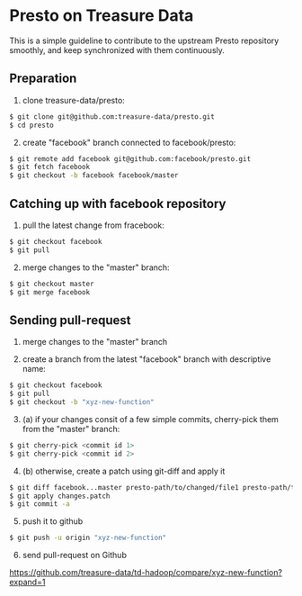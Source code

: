 # Presto on Treasure Data

This is a simple guideline to contribute to the upstream Presto repository smoothly, and keep synchronized with them continuously.

## Preparation

1. clone treasure-data/presto:

```sh
$ git clone git@github.com:treasure-data/presto.git
$ cd presto
```

2. create "facebook" branch connected to facebook/presto:

```sh
$ git remote add facebook git@github.com:facebook/presto.git
$ git fetch facebook
$ git checkout -b facebook facebook/master
```


## Catching up with facebook repository

1. pull the latest change from fracebook:

```sh
$ git checkout facebook
$ git pull
```

2. merge changes to the "master" branch:

```sh
$ git checkout master
$ git merge facebook
```


## Sending pull-request

1. merge changes to the "master" branch

2. create a branch from the latest "facebook" branch with descriptive name:

```sh
$ git checkout facebook
$ git pull
$ git checkout -b "xyz-new-function"
```

3. (a) if your changes consit of a few simple commits, cherry-pick them from the "master" branch:

```sh
$ git cherry-pick <commit id 1>
$ git cherry-pick <commit id 2>
```

4. (b) otherwise, create a patch using git-diff and apply it

```sh
$ git diff facebook...master presto-path/to/changed/file1 presto-path/to/changed/file2 > changes.patch
$ git apply changes.patch
$ git commit -a
```

5. push it to github

```sh
$ git push -u origin "xyz-new-function"
```

6. send pull-request on Github

https://github.com/treasure-data/td-hadoop/compare/xyz-new-function?expand=1

